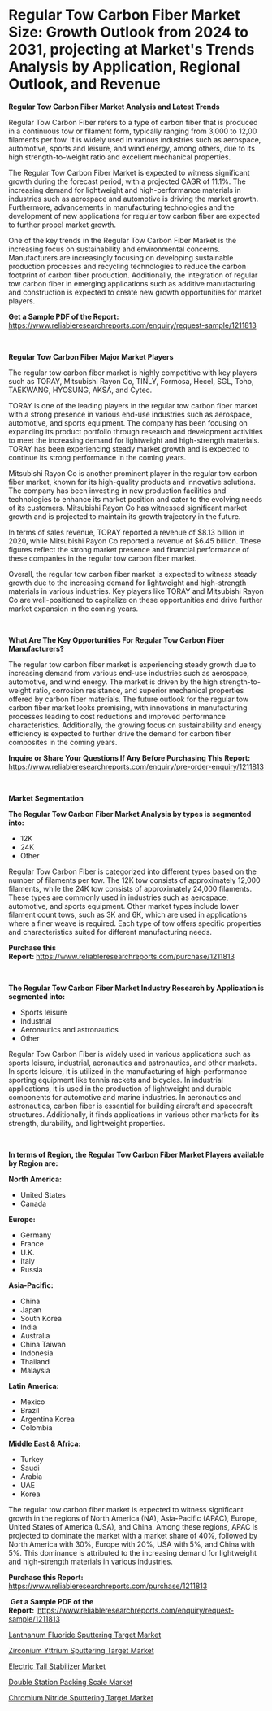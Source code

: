 <p><h1>Regular Tow Carbon Fiber Market Size: Growth Outlook from 2024 to 2031, projecting at Market's Trends Analysis by Application, Regional Outlook, and Revenue</h1></p><p><strong>Regular Tow Carbon Fiber Market Analysis and Latest Trends</strong></p>
<p><p>Regular Tow Carbon Fiber refers to a type of carbon fiber that is produced in a continuous tow or filament form, typically ranging from 3,000 to 12,00 filaments per tow. It is widely used in various industries such as aerospace, automotive, sports and leisure, and wind energy, among others, due to its high strength-to-weight ratio and excellent mechanical properties.</p><p>The Regular Tow Carbon Fiber Market is expected to witness significant growth during the forecast period, with a projected CAGR of 11.1%. The increasing demand for lightweight and high-performance materials in industries such as aerospace and automotive is driving the market growth. Furthermore, advancements in manufacturing technologies and the development of new applications for regular tow carbon fiber are expected to further propel market growth.</p><p>One of the key trends in the Regular Tow Carbon Fiber Market is the increasing focus on sustainability and environmental concerns. Manufacturers are increasingly focusing on developing sustainable production processes and recycling technologies to reduce the carbon footprint of carbon fiber production. Additionally, the integration of regular tow carbon fiber in emerging applications such as additive manufacturing and construction is expected to create new growth opportunities for market players.</p></p>
<p><strong>Get a Sample PDF of the Report:&nbsp;</strong> <a href="https://www.reliableresearchreports.com/enquiry/request-sample/1211813">https://www.reliableresearchreports.com/enquiry/request-sample/1211813</a></p>
<p>&nbsp;</p>
<p><strong>Regular Tow Carbon Fiber Major Market Players</strong></p>
<p><p>The regular tow carbon fiber market is highly competitive with key players such as TORAY, Mitsubishi Rayon Co, TINLY, Formosa, Hecel, SGL, Toho, TAEKWANG, HYOSUNG, AKSA, and Cytec. </p><p>TORAY is one of the leading players in the regular tow carbon fiber market with a strong presence in various end-use industries such as aerospace, automotive, and sports equipment. The company has been focusing on expanding its product portfolio through research and development activities to meet the increasing demand for lightweight and high-strength materials. TORAY has been experiencing steady market growth and is expected to continue its strong performance in the coming years.</p><p>Mitsubishi Rayon Co is another prominent player in the regular tow carbon fiber market, known for its high-quality products and innovative solutions. The company has been investing in new production facilities and technologies to enhance its market position and cater to the evolving needs of its customers. Mitsubishi Rayon Co has witnessed significant market growth and is projected to maintain its growth trajectory in the future.</p><p>In terms of sales revenue, TORAY reported a revenue of $8.13 billion in 2020, while Mitsubishi Rayon Co reported a revenue of $6.45 billion. These figures reflect the strong market presence and financial performance of these companies in the regular tow carbon fiber market.</p><p>Overall, the regular tow carbon fiber market is expected to witness steady growth due to the increasing demand for lightweight and high-strength materials in various industries. Key players like TORAY and Mitsubishi Rayon Co are well-positioned to capitalize on these opportunities and drive further market expansion in the coming years.</p></p>
<p>&nbsp;</p>
<p><strong>What Are The Key Opportunities For Regular Tow Carbon Fiber Manufacturers?</strong></p>
<p><p>The regular tow carbon fiber market is experiencing steady growth due to increasing demand from various end-use industries such as aerospace, automotive, and wind energy. The market is driven by the high strength-to-weight ratio, corrosion resistance, and superior mechanical properties offered by carbon fiber materials. The future outlook for the regular tow carbon fiber market looks promising, with innovations in manufacturing processes leading to cost reductions and improved performance characteristics. Additionally, the growing focus on sustainability and energy efficiency is expected to further drive the demand for carbon fiber composites in the coming years.</p></p>
<p><strong>Inquire or Share Your Questions If Any Before Purchasing This Report:</strong> <a href="https://www.reliableresearchreports.com/enquiry/pre-order-enquiry/1211813">https://www.reliableresearchreports.com/enquiry/pre-order-enquiry/1211813</a></p>
<p>&nbsp;</p>
<p><strong>Market Segmentation</strong></p>
<p><strong>The Regular Tow Carbon Fiber Market Analysis by types is segmented into:</strong></p>
<p><ul><li>12K</li><li>24K</li><li>Other</li></ul></p>
<p><p>Regular Tow Carbon Fiber is categorized into different types based on the number of filaments per tow. The 12K tow consists of approximately 12,000 filaments, while the 24K tow consists of approximately 24,000 filaments. These types are commonly used in industries such as aerospace, automotive, and sports equipment. Other market types include lower filament count tows, such as 3K and 6K, which are used in applications where a finer weave is required. Each type of tow offers specific properties and characteristics suited for different manufacturing needs.</p></p>
<p><strong>Purchase this Report:&nbsp;</strong><a href="https://www.reliableresearchreports.com/purchase/1211813">https://www.reliableresearchreports.com/purchase/1211813</a></p>
<p>&nbsp;</p>
<p><strong>The Regular Tow Carbon Fiber Market Industry Research by Application is segmented into:</strong></p>
<p><ul><li>Sports leisure</li><li>Industrial</li><li>Aeronautics and astronautics</li><li>Other</li></ul></p>
<p><p>Regular Tow Carbon Fiber is widely used in various applications such as sports leisure, industrial, aeronautics and astronautics, and other markets. In sports leisure, it is utilized in the manufacturing of high-performance sporting equipment like tennis rackets and bicycles. In industrial applications, it is used in the production of lightweight and durable components for automotive and marine industries. In aeronautics and astronautics, carbon fiber is essential for building aircraft and spacecraft structures. Additionally, it finds applications in various other markets for its strength, durability, and lightweight properties.</p></p>
<p>&nbsp;</p>
<p><strong>In terms of Region, the Regular Tow Carbon Fiber Market Players available by Region are:</strong></p>
<p>
    <p> <strong> North America: </strong>
        <ul>
            <li>United States</li>
            <li>Canada</li>
        </ul>
        </p> 
    <p> <strong> Europe: </strong>
        <ul>
            <li>Germany</li>
            <li>France</li>
            <li>U.K.</li>
            <li>Italy</li>
            <li>Russia</li>
        </ul>
        </p> 
    <p> <strong> Asia-Pacific: </strong>
        <ul>
            <li>China</li>
            <li>Japan</li>
            <li>South Korea</li>
            <li>India</li>
            <li>Australia</li>
            <li>China Taiwan</li>
            <li>Indonesia</li>
            <li>Thailand</li>
            <li>Malaysia</li>
        </ul>
        </p> 
    <p> <strong> Latin America: </strong>
        <ul>
            <li>Mexico</li>
            <li>Brazil</li>
            <li>Argentina Korea</li>
            <li>Colombia</li>
        </ul>
        </p> 
    <p> <strong> Middle East & Africa: </strong>
        <ul>
            <li>Turkey</li>
            <li>Saudi</li>
            <li>Arabia</li>
            <li>UAE</li>
            <li>Korea</li>
        </ul>
    </p>
    </p>
<p><p>The regular tow carbon fiber market is expected to witness significant growth in the regions of North America (NA), Asia-Pacific (APAC), Europe, United States of America (USA), and China. Among these regions, APAC is projected to dominate the market with a market share of 40%, followed by North America with 30%, Europe with 20%, USA with 5%, and China with 5%. This dominance is attributed to the increasing demand for lightweight and high-strength materials in various industries.</p></p>
<p><strong>Purchase this Report: </strong><a href="https://www.reliableresearchreports.com/purchase/1211813">https://www.reliableresearchreports.com/purchase/1211813</a></p>
<p>&nbsp;<strong>Get a Sample PDF of the Report:&nbsp;&nbsp;</strong><a href="https://www.reliableresearchreports.com/enquiry/request-sample/1211813">https://www.reliableresearchreports.com/enquiry/request-sample/1211813</a></p>
<p><strong></strong></p>
<p><p><a href="https://medium.com/@cierrahayes645/lanthanum-fluoride-sputtering-target-nbsp-market-focuses-on-market-share-size-and-projected-a892110b5f9d">Lanthanum Fluoride Sputtering Target Market</a></p><p><a href="https://medium.com/@cierrahayes645/zirconium-yttrium-sputtering-target-market-share-evolution-and-market-growth-trends-2024-2031-e8bad8196f93">Zirconium Yttrium Sputtering Target Market</a></p><p><a href="https://issuu.com/reportprime-2/docs/electric-tail-stabilizer-market-size-2030.pptx">Electric Tail Stabilizer Market</a></p><p><a href="https://issuu.com/reportprime-2/docs/double-station-packing-scale-market-size-2030.pptx">Double Station Packing Scale Market</a></p><p><a href="https://medium.com/@karleeprice2004/chromium-nitride-sputtering-target-market-size-cagr-trends-2024-2030-0e9588b1e78a">Chromium Nitride Sputtering Target Market</a></p></p>